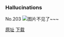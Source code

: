 ### Hallucinations
No.203
![图片不见了~~~](https://imgs.xkcd.com/comics/hallucinations.png)

[原址](https://xkcd.com//203) [下载](https://imgs.xkcd.com/comics/hallucinations.png)


